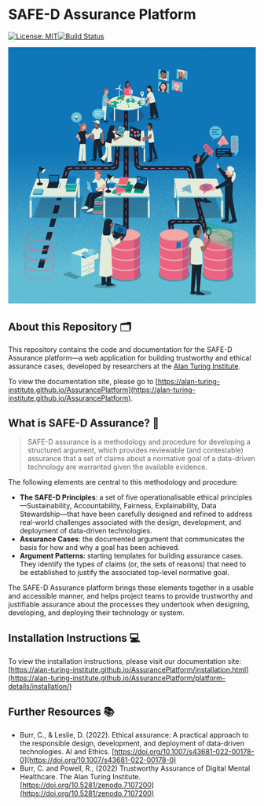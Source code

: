 # SAFE-D Assurance Platform

[![License: MIT](https://img.shields.io/badge/License-MIT-yellow.svg)](https://opensource.org/licenses/MIT)[![Build Status](https://app.travis-ci.com/alan-turing-institute/AssurancePlatform.svg?branch=MVP)](https://app.travis-ci.com/alan-turing-institute/AssurancePlatform)

![A stylised illustration of a project team building an assurance case](hero.png)

## About this Repository 🗂

This repository contains the code and documentation for the SAFE-D Assurance platform—a web application for building trustworthy and ethical assurance cases, developed by researchers at the [Alan Turing Institute](https://www.google.com/url?sa=t&source=web&cd=&cad=rja&uact=8&ved=2ahUKEwi-4ZW65bL-AhXJMMAKHfeGCJ8QFnoECBUQAQ&url=https%3A%2F%2Fwww.turing.ac.uk%2F&usg=AOvVaw0uxvZzQpCGw78bVsaCsSOm).

To view the documentation site, please go to [https://alan-turing-institute.github.io/AssurancePlatform](https://alan-turing-institute.github.io/AssurancePlatform).

## What is SAFE-D Assurance? 🤝

> SAFE-D assurance is a methodology and procedure for developing a structured argument, which provides reviewable (and contestable) assurance that a set of claims about a normative goal of a data-driven technology are warranted given the available evidence.

The following elements are central to this methodology and procedure:

- **The SAFE-D Principles**: a set of five operationalisable ethical principles—Sustainability, Accountability, Fairness, Explainability, Data Stewardship—that have been carefully designed and refined to address real-world challenges associated with the design, development, and deployment of data-driven technologies.
- **Assurance Cases**: the documented argument that communicates the basis for how and why a goal has been achieved.
- **Argument Patterns**:  starting templates for building assurance cases. They identify the types of claims (or, the sets of reasons) that need to be established to justify the associated top-level normative goal.

The SAFE-D Assurance platform brings these elements together in a usable and accessible manner, and helps project teams to provide trustworthy and justifiable assurance about the processes they undertook when designing, developing, and deploying their technology or system.

## Installation Instructions 💻

To view the installation instructions, please visit our documentation site: [https://alan-turing-institute.github.io/AssurancePlatform/installation.html](https://alan-turing-institute.github.io/AssurancePlatform/platform-details/installation/)

## Further Resources 📚

- Burr, C., & Leslie, D. (2022). Ethical assurance: A practical approach to the responsible design, development, and deployment of data-driven technologies. AI and Ethics. [https://doi.org/10.1007/s43681-022-00178-0](https://doi.org/10.1007/s43681-022-00178-0)
- Burr, C. and Powell, R., (2022) Trustworthy Assurance of Digital Mental Healthcare. The Alan Turing Institute. [https://doi.org/10.5281/zenodo.7107200](https://doi.org/10.5281/zenodo.7107200)
